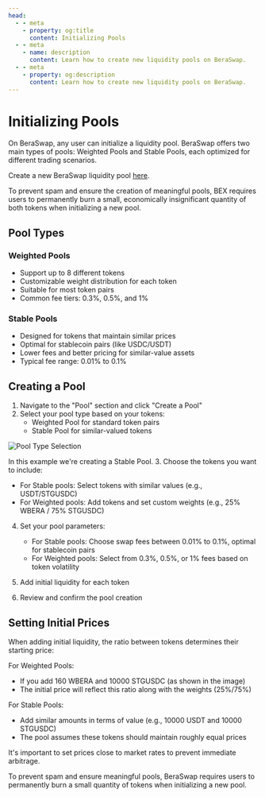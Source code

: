 ```yaml
---
head:
  - - meta
    - property: og:title
      content: Initializing Pools
  - - meta
    - name: description
      content: Learn how to create new liquidity pools on BeraSwap.
  - - meta
    - property: og:description
      content: Learn how to create new liquidity pools on BeraSwap.
---
```


<script setup>
  import config from '@berachain/config/constants.json';
</script>

# Initializing Pools

On BeraSwap, any user can initialize a liquidity pool. BeraSwap offers two main types of pools: Weighted Pools and Stable Pools, each optimized for different trading scenarios.

Create a new BeraSwap liquidity pool <a href="{{config.testnet.dapps.bex.url}}/pools/create" target="_blank">here</a>.

To prevent spam and ensure the creation of meaningful pools, BEX requires users to 
permanently burn a small, economically insignificant quantity of both tokens when 
initializing a new pool.
## Pool Types

### Weighted Pools
- Support up to 8 different tokens
- Customizable weight distribution for each token
- Suitable for most token pairs
- Common fee tiers: 0.3%, 0.5%, and 1%

### Stable Pools
- Designed for tokens that maintain similar prices
- Optimal for stablecoin pairs (like USDC/USDT)
- Lower fees and better pricing for similar-value assets
- Typical fee range: 0.01% to 0.1%

## Creating a Pool

1. Navigate to the "Pool" section and click "Create a Pool"
2. Select your pool type based on your tokens:
   - Weighted Pool for standard token pairs
   - Stable Pool for similar-valued tokens

![Pool Type Selection](/assets/create_pool_stable.png)

In this example we're creating a Stable Pool.
3. Choose the tokens you want to include:
   - For Stable pools: Select tokens with similar values (e.g., USDT/STGUSDC)
   - For Weighted pools: Add tokens and set custom weights (e.g., 25% WBERA / 75% STGUSDC)

4. Set your pool parameters:
   - For Stable pools: Choose swap fees between 0.01% to 0.1%, optimal for stablecoin pairs
   - For Weighted pools: Select from 0.3%, 0.5%, or 1% fees based on token volatility

5. Add initial liquidity for each token
6. Review and confirm the pool creation

## Setting Initial Prices

When adding initial liquidity, the ratio between tokens determines their starting price:

For Weighted Pools:
- If you add 160 WBERA and 10000 STGUSDC (as shown in the image)
- The initial price will reflect this ratio along with the weights (25%/75%)

For Stable Pools:
- Add similar amounts in terms of value (e.g., 10000 USDT and 10000 STGUSDC)
- The pool assumes these tokens should maintain roughly equal prices

It's important to set prices close to market rates to prevent immediate arbitrage.

To prevent spam and ensure meaningful pools, BeraSwap requires users to permanently burn a small quantity of tokens when initializing a new pool.
